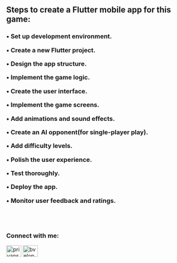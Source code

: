 <h2 align="left">Steps to create a Flutter mobile app for this game:</h2>
<h3 align="left"> 

• Set up development environment.

• Create a new Flutter project.

• Design the app structure.

• Implement the game logic.

• Create the user interface.

• Implement the game screens.

• Add animations and sound effects.

• Create an AI opponent(for single-player play).

• Add difficulty levels.

• Polish the user experience.

• Test thoroughly.

• Deploy the app.

• Monitor user feedback and ratings.
</h3> 

<br><br>

<h3 align="left">Connect with me:</h3>
<p align="left">
<a href="https://linkedin.com/in/priyanshu-amrit" target="blank"><img align="center" src="https://raw.githubusercontent.com/rahuldkjain/github-profile-readme-generator/master/src/images/icons/Social/linked-in-alt.svg" alt="priyanshu amrit" height="30" width="40" /></a>
<a href="https://twitter.com/bveloper_" target="blank"><img align="center" src="https://raw.githubusercontent.com/rahuldkjain/github-profile-readme-generator/master/src/images/icons/Social/twitter.svg" alt="bveloper_" height="30" width="40" /></a>
